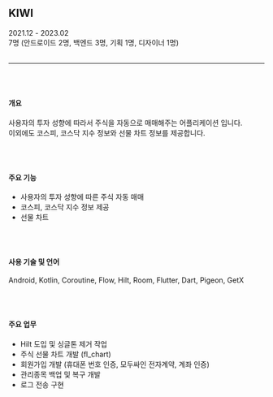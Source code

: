 ## KIWI
2021.12 - 2023.02  
7명 (안드로이드 2명, 백엔드 3명, 기획 1명, 디자이너 1명)
<br/><br/>

---

<br/><br/>

#### 개요
사용자의 투자 성향에 따라서 주식을 자동으로 매매해주는 어플리케이션 입니다.  
이외에도 코스피, 코스닥 지수 정보와 선물 차트 정보를 제공합니다.

<br/><br/>

#### 주요 기능
- 사용자의 투자 성향에 따른 주식 자동 매매
- 코스피, 코스닥 지수 정보 제공
- 선물 차트

<br/><br/>

#### 사용 기술 및 언어
Android, Kotlin, Coroutine, Flow, Hilt, Room, Flutter, Dart, Pigeon, GetX

<br/><br/>

#### 주요 업무
- Hilt 도입 및 싱글톤 제거 작업
- 주식 선물 차트 개발 (fl_chart)
- 회원가입 개발 (휴대폰 번호 인증, 모두싸인 전자계약, 계좌 인증)
- 관리종목 백업 및 복구 개발
- 로그 전송 구현

<br/><br/>